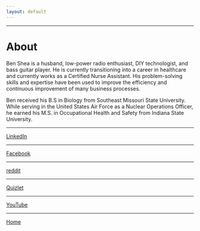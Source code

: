 ```yaml
---
layout: default
---
```


* * *

# About

Ben Shea is a husband, low-power radio enthusiast, DIY technologist, and bass guitar player. He is currently transitioning into a career in healthcare and currently works as a Certified Nurse Assistant. His problem-solving skills and expertise have been used to improve the efficiency and continuous improvement of many business processes.

Ben received his B.S in Biology from Southeast Missouri State University. While serving in the United States Air Force as a Nuclear Operations Officer, he earned his M.S. in Occupational Health and Safety from Indiana State University.

* * *
<a href="https://www.linkedin.com/in/sheabenjamin/">LinkedIn</a>
* * *
<a href="https://www.facebook.com/shea.benjamin">Facebook</a>
* * *
<a href="https://www.reddit.com/user/pixel_shea">reddit</a>
* * *
<a href="https://quizlet.com/brshea1">Quizlet</a>
* * * 
<a href="https://www.youtube.com/channel/UCg7i0wrJpWJWizZFIIyFwvA/featured?view_as=subscriber">YouTube</a>
* * *
[Home](./)
